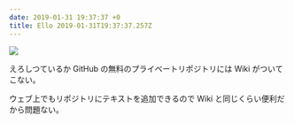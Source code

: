 ```yaml
---
date: 2019-01-31 19:37:37 +0
title: Ello 2019-01-31T19:37:37.257Z
---
```

![](//d324imu86q1bqn.cloudfront.net/uploads/asset/attachment/8973929/ello-optimized-c1d1069b.jpg)

えろしつているか GitHub の無料のプライベートリポジトリには Wiki がついてこない。

ウェブ上でもリポジトリにテキストを追加できるので Wiki と同じくらい便利だから問題ない。

